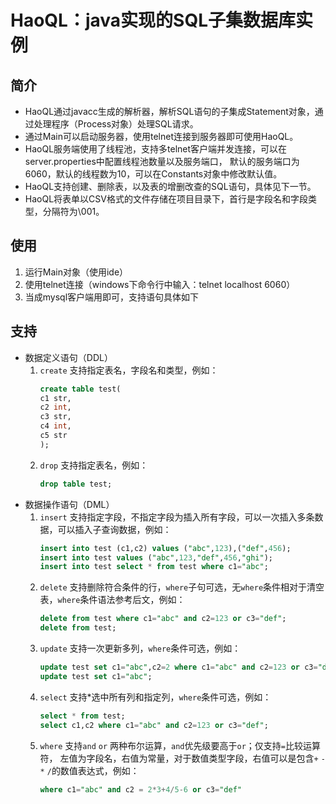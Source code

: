 # HaoQL：java实现的SQL子集数据库实例
## 简介
* HaoQL通过javacc生成的解析器，解析SQL语句的子集成Statement对象，通过处理程序（Process对象）处理SQL请求。
* 通过Main可以启动服务器，使用telnet连接到服务器即可使用HaoQL。
* HaoQL服务端使用了线程池，支持多telnet客户端并发连接，可以在server.properties中配置线程池数量以及服务端口，
  默认的服务端口为6060，默认的线程数为10，可以在Constants对象中修改默认值。
* HaoQL支持创建、删除表，以及表的增删改查的SQL语句，具体见下一节。
* HaoQL将表单以CSV格式的文件存储在项目目录下，首行是字段名和字段类型，分隔符为\001。

## 使用
1. 运行Main对象（使用ide）
2. 使用telnet连接（windows下命令行中输入：telnet localhost 6060）
3. 当成mysql客户端用即可，支持语句具体如下

## 支持
* 数据定义语句（DDL）
    1. `create` 支持指定表名，字段名和类型，例如：
        ```sql
        create table test(
        c1 str,
        c2 int,
        c3 str,
        c4 int,
        c5 str
        );
        ```
    2. `drop` 支持指定表名，例如：
        ```sql
        drop table test;
        ```
* 数据操作语句（DML）        
    1. `insert` 支持指定字段，不指定字段为插入所有字段，可以一次插入多条数据，可以插入子查询数据，例如：
       ```sql
       insert into test (c1,c2) values ("abc",123),("def",456);
       insert into test values ("abc",123,"def",456,"ghi");    
       insert into test select * from test where c1="abc";
       ```
    2. `delete` 支持删除符合条件的行，`where`子句可选，无`where`条件相对于清空表，`where`条件语法参考后文，例如：
        ```sql
       delete from test where c1="abc" and c2=123 or c3="def";
       delete from test;
       ```
    3. `update` 支持一次更新多列，`where`条件可选，例如：
        ```sql
       update test set c1="abc",c2=2 where c1="abc" and c2=123 or c3="def";
       update test set c1="abc";
       ```
    4. `select` 支持*选中所有列和指定列，`where`条件可选，例如：
        ```sql
       select * from test;
       select c1,c2 where c1="abc" and c2=123 or c3="def";
        ```
    5. `where` 支持`and` `or` 两种布尔运算，`and`优先级要高于`or`；仅支持`=`比较运算符，
    左值为字段名，右值为常量，对于数值类型字段，右值可以是包含`+` `-` `*` `/`的数值表达式，例如：
        ```sql
        where c1="abc" and c2 = 2*3+4/5-6 or c3="def"
        ```

